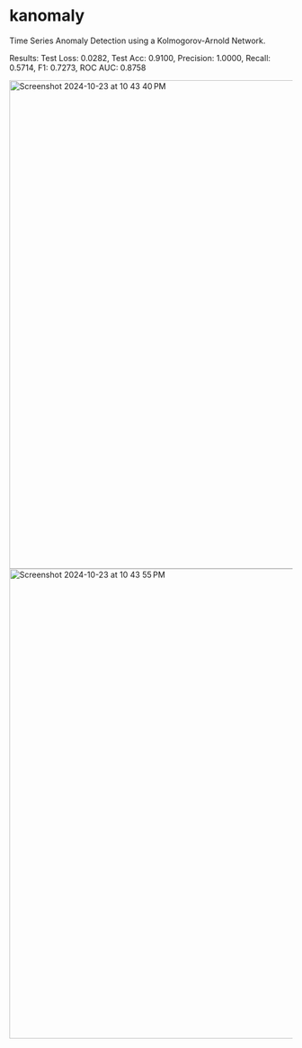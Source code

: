 # kanomaly
Time Series Anomaly Detection using a Kolmogorov-Arnold Network. 

Results:
Test Loss: 0.0282, Test Acc: 0.9100, Precision: 1.0000, Recall: 0.5714, F1: 0.7273, ROC AUC: 0.8758

<img width="868" alt="Screenshot 2024-10-23 at 10 43 40 PM" src="https://github.com/user-attachments/assets/d495f18d-3641-42e2-8e72-1d4185ce03dc">
<img width="835" alt="Screenshot 2024-10-23 at 10 43 55 PM" src="https://github.com/user-attachments/assets/9faf03fd-98ed-432c-aed6-11599c1a6ed9">


